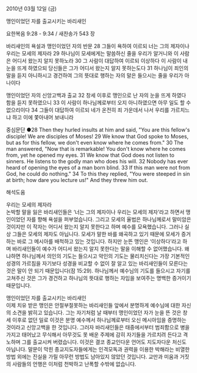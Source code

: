 2010년 03월 12일 (금)

맹인이었던 자를 출교시키는 바리새인



요한복음 9:28 - 9:34 / 새찬송가 543 장


바리새인의 욕설과 맹인이었던 자의 반문
28 그들이 욕하여 이르되 너는 그의 제자이나 우리는 모세의 제자라 29 하나님이 모세에게는 말씀하신 줄을 우리가 알거니와 이 사람은 어디서 왔는지 알지 못하노라 30 그 사람이 대답하여 이르되 이상하다 이 사람이 내 눈을 뜨게 하였으되 당신들은 그가 어디서 왔는지 알지 못하는도다 31 하나님이 죄인의 말을 듣지 아니하시고 경건하여 그의 뜻대로 행하는 자의 말은 들으시는 줄을 우리가 아나이다 

맹인이었던 자의 신앙고백과 출교
32 창세 이후로 맹인으로 난 자의 눈을 뜨게 하였다 함을 듣지 못하였으니 33 이 사람이 하나님께로부터 오지 아니하였으면 아무 일도 할 수 없으리이다 34 그들이 대답하여 이르되 네가 온전히 죄 가운데서 나서 우리를 가르치느냐 하고 이에 쫓아내어 보내니라 

중심문단 ●28 Then they hurled insults at him and said, "You are this fellow's disciple! We are disciples of Moses! 29 We know that God spoke to Moses, but as for this fellow, we don't even know where he comes from." 30 The man answered, "Now that is remarkable! You don't know where he comes from, yet he opened my eyes. 31 We know that God does not listen to sinners. He listens to the godly man who does his will. 32 Nobody has ever heard of opening the eyes of a man born blind. 33 If this man were not from God, he could do nothing." 34 To this they replied, "You were steeped in sin at birth; how dare you lecture us!" And they threw him out.

해석도움





우리는 모세의 제자라  
논박할 말을 잃은 바리새인들은 ‘너는 그의 제자이나 우리는 모세의 제자’라고 하면서 맹인이었던 자를 향해 욕설을 퍼부었습니다. 그리고 모세의 율법은 하나님께로서 말미암은 것이지만 이 작자는 어디서 왔는지 알지 못한다고 하며 예수를 모욕했습니다. 그러나 실상 그들은 모세의 제자도 아닙니다. 모세가 말한 바를 왜곡하고 있기 때문에 모세가 증거하는 바로 그 메시아를 배척하고 있는 것입니다. 하지만 눈뜬 맹인은 ‘이상하다’라고 하며 바리새인들이 예수가 어디서 왔는지 알지 못한다는 말을 이해할 수 없어했습니다. 왜냐하면 하나님께서 의인의 기도는 들으시고 악인의 기도는 물리치신다는 가장 기본적인 성경의 가르침을 자기보다 성경을 비교할 수 없이 잘 알고 있는 바리새인들이 모른다는 것은 말이 안 되기 때문입니다(잠 15:29). 하나님께서 예수님의 기도를 들으시고 자기를 고쳐주신 것은 그가 경건하고 하나님의 뜻대로 행하는 자임을 보여주는 명백한 증거이기 때문입니다.

맹인이었던 자를 출교시키는 바리새인  
이제 치유 받은 맹인은 안절부절못하는 바리새인들 앞에서 분명하게 예수님에 대한 자신의 소견을 밝히고 있습니다. 그는 자기처럼 날 때부터 맹인이었던 자가 눈을 뜬 것은 창세 이후로 없던 일로 이것은 분명 예수께서 하나님께로부터 오신 메시아임을 증명하는 것이라고 신앙고백을 한 것입니다. 그러자 바리새인들은 태중에서부터 범죄함으로 병을 가지고 태어났고 무식해서 아무것도 못 배운 주제에 감히 자기들을 가르치려 든다고 격노하며 그를 출교시켜 버렸습니다. 이것은 결코 종교인다운 언어도 지도자다운 처신도 아닙니다. 말문이 막힌 종교지도자들에게는 인격모독과 권력을 이용한 박해라는 비열한 방법 외에는 진실을 가릴 아무런 방법도 남아있지 않았던 것입니다. 교만과 미움과 거짓의 사람들의 언행은 이처럼 천박하고 난폭할 수밖에 없습니다.